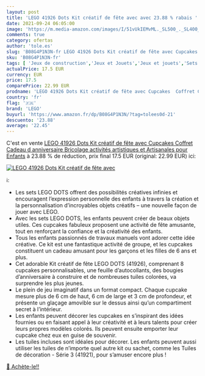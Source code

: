 ```yaml
---
layout: post
title: 'LEGO 41926 Dots Kit créatif de fête avec avec 23.88 % rabais '
date: 2021-09-24 06:05:00
image: 'https://m.media-amazon.com/images/I/51vUkIEMvML._SL500_._SL400_.jpg'
comments: true
category: ofertas
author: 'tole.es'
slug: 'B08G4P1N3N-fr LEGO 41926 Dots Kit créatif de fête avec Cupcakes Coffret...'
sku: 'B08G4P1N3N-fr'
tags: [ 'Jeux de construction','Jeux et Jouets','Jeux et jouets','Sets de jeux de construction','lego', ]
actualPrice: 17.5 EUR
currency: EUR
price: 17.5
comparePrice: 22.99 EUR
prodname: 'LEGO 41926 Dots Kit créatif de fête avec Cupcakes  Coffret Cadeau d anniversaire Bricolage  activités artistiques et Artisanales pour Enfants'
country: 'fr'
flag: '🇫🇷'
brand: 'LEGO'
buyurl: 'https://www.amazon.fr/dp/B08G4P1N3N/?tag=tolees0d-21'
descuento: '23.88'
average: '22.45'
---
```


C'est en vente [LEGO 41926 Dots Kit créatif de fête avec Cupcakes  Coffret Cadeau d anniversaire Bricolage  activités artistiques et Artisanales pour Enfants](https://www.amazon.fr/dp/B08G4P1N3N/?tag=tolees0d-21)  à  23.88 % de réduction, prix final  17.5 EUR (original: 22.99 EUR) ici:

[![LEGO 41926 Dots Kit créatif de fête avec](https://m.media-amazon.com/images/I/51vUkIEMvML._SL500_._SL400_.jpg)](https://www.amazon.fr/dp/B08G4P1N3N/?tag=tolees0d-21)

ℹ️:

- Les sets LEGO DOTS offrent des possibilités créatives infinies et encouragent l’expression personnelle des enfants à travers la création et la personnalisation d’incroyables objets créatifs – une nouvelle façon de jouer avec LEGO.
- Avec les sets LEGO DOTS, les enfants peuvent créer de beaux objets utiles. Ces cupcakes fabuleux proposent une activité de fête amusante, tout en renforçant la confiance et la créativité des enfants.
- Tous les enfants passionnés de travaux manuels vont adorer cette idée créative. Ce kit est une fantastique activité de groupe, et les cupcakes constituent un cadeau amusant pour les garçons et les filles de 6 ans et plus.
- Cet adorable Kit créatif de fête LEGO DOTS (41926), comprenant 8 cupcakes personnalisables, une feuille d’autocollants, des bougies d’anniversaire à construire et de nombreuses tuiles colorées, va surprendre les plus jeunes.
- Le plein de jeu imaginatif dans un format compact. Chaque cupcake mesure plus de 6 cm de haut, 6 cm de large et 3 cm de profondeur, et présente un glaçage amovible sur le dessus ainsi qu’un compartiment secret à l’intérieur.
- Les enfants peuvent décorer les cupcakes en s’inspirant des idées fournies ou en faisant appel à leur créativité et à leurs talents pour créer leurs propres modèles colorés. Ils peuvent ensuite emporter leur cupcake chez eux en guise de souvenir.
- Les tuiles incluses sont idéales pour décorer. Les enfants peuvent aussi utiliser les tuiles de n’importe quel autre kit ou sachet, comme les Tuiles de décoration - Série 3 (41921), pour s’amuser encore plus !

[🛒 Achète-le!!](https://www.amazon.fr/dp/B08G4P1N3N/?tag=tolees0d-21)
